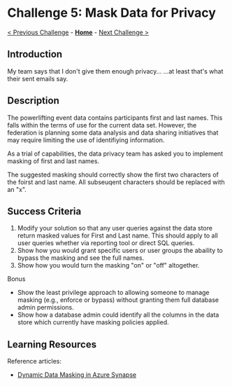 # Challenge 5: Mask Data for Privacy

[< Previous Challenge](./04-incrementals.md) - **[Home](../README.md)** - [Next Challenge >](./06-new-data.md)

## Introduction
My team says that I don't give them enough privacy...
...at least that's what their sent emails say.

## Description
The powerlifting event data contains participants first and last names.  This falls within the terms of use for the current data set.  However, the federation is planning some data analysis and data sharing initiatives that may require limiting the use of identifiying information.  

As a trial of capabilities, the data privacy team has asked you to implement masking of first and last names.

The suggested masking should correctly show the first two characters of the foirst and last name.  All subseuqent characters should be replaced with an "x".


## Success Criteria
1. Modify your solution so that any user queries against the data store return masked values for First and Last name.  This should apply to all user queries whether via reporting tool or direct SQL queries.
2. Show how you would grant specific users or user groups the abaility to bypass the masking and see the full names.
3. Show how you would turn the masking "on" or "off" altogether.

Bonus
- Show the least privilege approach to allowing someone to manage masking (e.g., enforce or bypass) without granting them full database admin permissions.
- Show how a database admin could identify all the columns in the data store which currently have masking policies applied.

## Learning Resources
Reference articles:
- [Dynamic Data Masking in Azure Synapse](https://docs.microsoft.com/en-us/sql/relational-databases/security/dynamic-data-masking?view=azure-sqldw-latest)

